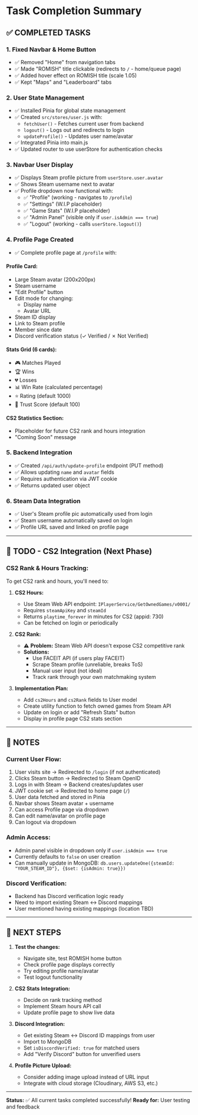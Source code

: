 # Task Completion Summary

## ✅ COMPLETED TASKS

### 1. **Fixed Navbar & Home Button**
- ✅ Removed "Home" from navigation tabs
- ✅ Made "ROMISH" title clickable (redirects to `/` - home/queue page)
- ✅ Added hover effect on ROMISH title (scale 1.05)
- ✅ Kept "Maps" and "Leaderboard" tabs

### 2. **User State Management**
- ✅ Installed Pinia for global state management
- ✅ Created `src/stores/user.js` with:
  - `fetchUser()` - Fetches current user from backend
  - `logout()` - Logs out and redirects to login
  - `updateProfile()` - Updates user name/avatar
- ✅ Integrated Pinia into main.js
- ✅ Updated router to use userStore for authentication checks

### 3. **Navbar User Display**
- ✅ Displays Steam profile picture from `userStore.user.avatar`
- ✅ Shows Steam username next to avatar
- ✅ Profile dropdown now functional with:
  - ✅ "Profile" (working - navigates to `/profile`)
  - ✅ "Settings" (W.I.P placeholder)
  - ✅ "Game Stats" (W.I.P placeholder)
  - ✅ "Admin Panel" (visible only if `user.isAdmin === true`)
  - ✅ "Logout" (working - calls `userStore.logout()`)

### 4. **Profile Page Created**
- ✅ Complete profile page at `/profile` with:

#### **Profile Card:**
  - Large Steam avatar (200x200px)
  - Steam username
  - "Edit Profile" button
  - Edit mode for changing:
    - Display name
    - Avatar URL
  - Steam ID display
  - Link to Steam profile
  - Member since date
  - Discord verification status (✓ Verified / ✗ Not Verified)

#### **Stats Grid (6 cards):**
  - 🎮 Matches Played
  - 🏆 Wins
  - 💔 Losses
  - 📊 Win Rate (calculated percentage)
  - ⭐ Rating (default 1000)
  - 🎯 Trust Score (default 100)

#### **CS2 Statistics Section:**
  - Placeholder for future CS2 rank and hours integration
  - "Coming Soon" message

### 5. **Backend Integration**
- ✅ Created `/api/auth/update-profile` endpoint (PUT method)
- ✅ Allows updating `name` and `avatar` fields
- ✅ Requires authentication via JWT cookie
- ✅ Returns updated user object

### 6. **Steam Data Integration**
- ✅ User's Steam profile pic automatically used from login
- ✅ Steam username automatically saved on login
- ✅ Profile URL saved and linked on profile page

---

## 🚧 TODO - CS2 Integration (Next Phase)

### **CS2 Rank & Hours Tracking:**

To get CS2 rank and hours, you'll need to:

1. **CS2 Hours:**
   - Use Steam Web API endpoint: `IPlayerService/GetOwnedGames/v0001/`
   - Requires `steamApiKey` and `steamId`
   - Returns `playtime_forever` in minutes for CS2 (appid: 730)
   - Can be fetched on login or periodically

2. **CS2 Rank:**
   - ⚠️ **Problem:** Steam Web API doesn't expose CS2 competitive rank
   - **Solutions:**
     - Use FACEIT API (if users play FACEIT)
     - Scrape Steam profile (unreliable, breaks ToS)
     - Manual user input (not ideal)
     - Track rank through your own matchmaking system

3. **Implementation Plan:**
   - Add `cs2Hours` and `cs2Rank` fields to User model
   - Create utility function to fetch owned games from Steam API
   - Update on login or add "Refresh Stats" button
   - Display in profile page CS2 stats section

---

## 📝 NOTES

### **Current User Flow:**
1. User visits site → Redirected to `/login` (if not authenticated)
2. Clicks Steam button → Redirected to Steam OpenID
3. Logs in with Steam → Backend creates/updates user
4. JWT cookie set → Redirected to home page (`/`)
5. User data fetched and stored in Pinia
6. Navbar shows Steam avatar + username
7. Can access Profile page via dropdown
8. Can edit name/avatar on profile page
9. Can logout via dropdown

### **Admin Access:**
- Admin panel visible in dropdown only if `user.isAdmin === true`
- Currently defaults to `false` on user creation
- Can manually update in MongoDB: `db.users.updateOne({steamId: "YOUR_STEAM_ID"}, {$set: {isAdmin: true}})`

### **Discord Verification:**
- Backend has Discord verification logic ready
- Need to import existing Steam ↔ Discord mappings
- User mentioned having existing mappings (location TBD)

---

## 🎯 NEXT STEPS

1. **Test the changes:**
   - Navigate site, test ROMISH home button
   - Check profile page displays correctly
   - Try editing profile name/avatar
   - Test logout functionality

2. **CS2 Stats Integration:**
   - Decide on rank tracking method
   - Implement Steam hours API call
   - Update profile page to show live data

3. **Discord Integration:**
   - Get existing Steam ↔ Discord ID mappings from user
   - Import to MongoDB
   - Set `isDiscordVerified: true` for matched users
   - Add "Verify Discord" button for unverified users

4. **Profile Picture Upload:**
   - Consider adding image upload instead of URL input
   - Integrate with cloud storage (Cloudinary, AWS S3, etc.)

---

**Status:** ✅ All current tasks completed successfully!
**Ready for:** User testing and feedback

